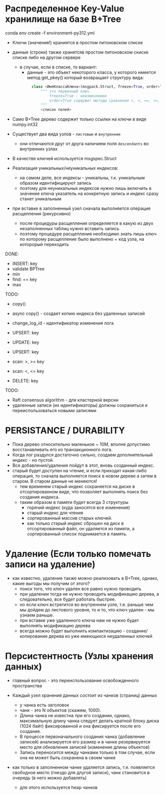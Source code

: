﻿# Распределенное Key-Value хранилище на базе B+Tree

conda env create -f environment-py312.yml

- Ключи (значения!) храниятся в простом питоновском списке
- данные (строки) также хранятсяв простом питоновском скиске списке либо на другом сервере
  - в случае, если в списке, то вариант:
    - данные - это объект некоторого класса, у которого имеется метод get_pkey()
      который возвращает структуру вида: 
      ````python
        class <ИмяКлассаКлюча>(msgpack.Struct, freeze=True, order=True):
            """ это первичный ключ 
                freeze=True - неизменяемое
                order=True содержит методы сравнения >, <, ==, >=, <=
            """
            <список полей>
      ````
- Само B+Tree дерево содержит только ссылки на ключи в виде numpy.int32

- Существует два вида узлов - `листовые` и `внутренние`
  - они отличаются друг от друга наличием поля `descendants` во внутренних узлах
- В качестве ключей используется msgspec.Struct
- Реализация уникальных/неуникальных индексов:
  - на самом деле, все индексы - уникальны, т.к. уникальным образом
    идентифицируют запись
  - поэтому для неуникальных индексов нужно лишь включить в значение ключа указатель на конкретную запись
    и индекс сразу станет уникальным

- при вставке в заполненный узел сначала выполняется операция расщепления (рекурсивно)
  - после процедуры расщепления определяется в какую из двух незаполненных таблиц нужно вставить запись
  - поэтому процедуре расщепления необходимо знать лишь ключ по которому расщепление было выполнено + код узла, на которорый переходить

DONE:
- INSERT: key
- validate BPTree
- min
- find: == key
- max

TODO:
- copy()
- async copy() - создает копию индекса без удаленных записей

- change_log_id - идентификатор изменения лога

- UPSERT: key
- UPDATE: key
- UPSERT: key

- scan: >, >= key
- scan: <, <= key

- DELETE: key

TODO:
- Raft consensus algorithm - для кластерной версии
- удаленные записи (их идентификаторы) должны сохраниться и переиспользоваться новыми записями

# PERSISTANCE / DURАBILITY

- Пока дерево относительно маленькое ~ 10M, вполне допустимо восстанавливать его из транзакционного лога.
- Когда лог раздулся достаточно сильно, создаем дополнительный индекс - но пустой.
- Все добавления/удаления пойдут в этот, вновь созданный индекс.
- старый будет доступен на чтение, и если приходит какая-либо операция, то сначала выполняется поиск в новом дереве
  а затем в старом. В старом данные не меняются! 
  - тем временем старый индекс сохраняется на диске в отсортированном виде, 
    что позволяет выполнять поиск без создания индекса.
  - таким образом в памяти будет всегда 3 структуры
    - горячий индекс (куда заносятся все изменения)
    - старый индекс для чтения
    - сортированный массив старых ключей.
    - как только старый индекс сброшен на диск в отсортированный файл, он удаляется из памяти,
      а сортированный список поднимается в память.


# Удаление (Если только помечать записи на удаление)
- как известно, удаление также можно реализовать в B+Tree, однако, какие выгоды мы получим от этого?
  - поиск того, что ключ удален все равно нужно проводить
  - при удалении тогда не нужно проводить модификацию дерева, а следовательно, все будет работать быстрее.
  - но если ключ встретится во внутреннем узле, т.е. раньше чем мы дойдем до листового уровня,
    то и то, что ключ удален - мы узнаем раньше.
  - при вставке уже удаленного ключа нам не нужно будет выполнять модификацию дерева
  - всегда можно будет выполнить компактизацию - создание/копирование дерева из уже имеющихся неудаленных ключей

# Персистентность (Узлы хранения данных)
- главный вопрос - это переиспользование освобожденного пространства

- Каждый узел хранения данных состоит из чанков (страниц) данных
  - у чанка есть заголовок
  - чанк - это N объектов (скажем, 1000).
  - Длина чанка не известна при его создании, однако,
    максимальную длину чанка следует делать кратной блоку диска (1024 байт)
    фиксированной и она фиксируется после его создания.
  - В процессе первоначального создания чанка (добавление записей) анализируется его размер
    и в чанке резервируется место для обновления записей (изменение длины объектов)
  - Запись переносится между чанками только в том случае, если она не может быть сохранена в своем чанке
  
- как только в заполненном чанке удаляется запись, т.е. появляется свободное место (гнездо для длугой записи), 
  чанк становится в очередь (в него можно добавлять)
  - для этого используется heap чанков




